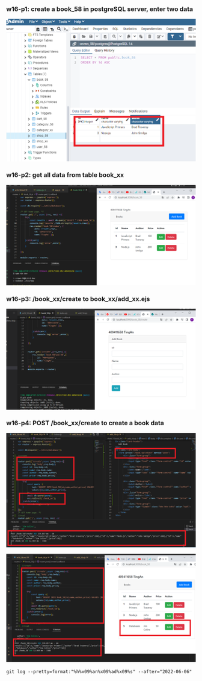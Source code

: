 ### w16-p1: create a book_58 in postgreSQL server, enter two data

![](w16-p1.png)

### w16-p2: get all data from table book_xx

![](w16-p2.png)

### w16-p3: /book_xx/create to book_xx/add_xx.ejs

![](w16-p3.png)

### w16-p4: POST /book_xx/create to create a book data

![](w16-p4-1.png)

![](w16-p4-2.png)

```
git log --pretty=format:"%h%x09%an%x09%ad%x09%s" --after="2022-06-06"
```
